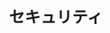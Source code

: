 ---
title: セキュリティ
description:
image:

# Badge style
style:
    background: "#2a9d8f"
    color: "#fff"
---
